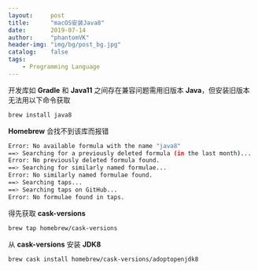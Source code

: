 ```yaml
---
layout:     post
title:      "macOS安装Java8"
date:       2019-07-14
author:     "phantomVK"
header-img: "img/bg/post_bg.jpg"
catalog:    false
tags:
    - Programming Language
---
```


开发库如 __Gradle__ 和 __Java11__ 之间存在兼容问题需用旧版本 __Java__，但安装旧版本无法用以下命令获取

```bash
brew install java8
```

__Homebrew__ 会找不到该库而报错

```bash
Error: No available formula with the name "java8"
==> Searching for a previously deleted formula (in the last month)...
Error: No previously deleted formula found.
==> Searching for similarly named formulae...
Error: No similarly named formulae found.
==> Searching taps...
==> Searching taps on GitHub...
Error: No formulae found in taps.
```

得先获取 __cask-versions__

```bash
brew tap homebrew/cask-versions
```

从 __cask-versions__ 安装 __JDK8__

```bash
brew cask install homebrew/cask-versions/adoptopenjdk8
```
